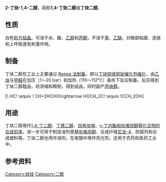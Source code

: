 **2-丁炔-1,4-二醇**，简称**1,4-丁炔二醇**或**丁炔二醇**。

## 性质

白色[斜方结晶](https://zh.wikipedia.org/wiki/斜方 "wikilink")。可溶于水、酸、[乙醇](../Page/乙醇.md "wikilink")和[丙酮](../Page/丙酮.md "wikilink")，不溶于[苯](../Page/苯.md "wikilink")、[乙醚](../Page/乙醚.md "wikilink")。对眼部粘膜、皮肤和上呼吸道有刺激作用。

## 制备

丁炔二醇在工业上主要通过 [Reppe 法制备](https://zh.wikipedia.org/wiki/Reppe法 "wikilink")，即以[丁炔铜或铜铋催化剂催化](https://zh.wikipedia.org/wiki/丁炔铜 "wikilink")，由[乙炔](../Page/乙炔.md "wikilink")与[甲醛](../Page/甲醛.md "wikilink")在加压（1～20 bar）和加热（110～112°C）条件下反应制备。反应得到丁炔二醇粗品，经浓缩和精制，得到成品，同时副产[丙炔醇](https://zh.wikipedia.org/wiki/丙炔醇 "wikilink")。

\[\ HC\! \equiv \! CH+2HCHO\rightarrow HOCH_2C\! \equiv \!CCH_2OH\]

## 用途

丁炔二醇用作[1,4-丁二醇](../Page/1,4-丁二醇.md "wikilink")、[丁烯二醇](https://zh.wikipedia.org/wiki/丁烯二醇 "wikilink")、[四氢呋喃](../Page/四氢呋喃.md "wikilink")、[γ-丁内酯和](https://zh.wikipedia.org/wiki/γ-丁内酯 "wikilink")[吡咯烷酮等化合物的合成前体](https://zh.wikipedia.org/wiki/吡咯烷酮 "wikilink")，进一步可用于制造溶剂[甲基吡咯烷酮](https://zh.wikipedia.org/wiki/甲基吡咯烷酮 "wikilink")、合成纤维[尼龙-4](https://zh.wikipedia.org/wiki/尼龙-4 "wikilink")、防腐剂和合成塑料等。丁炔二醇也用作溶剂，在电镀中用作亮光剂，还用于农药和医药工业中。

## 参考资料

[Category:炔烃](https://zh.wikipedia.org/wiki/Category:炔烃 "wikilink") [Category:二醇](https://zh.wikipedia.org/wiki/Category:二醇 "wikilink")